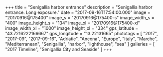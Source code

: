 +++
title = "Senigallia harbor entrance"
description = "Senigallia harbor entrance. Long exposure."
date = "2017-09-16T17:54:00.000"
image = "20170916@175400"
image_s = "20170916@175400-s"
image_width_s = "400"
image_height_s = "134"
image_xl = "20170916@175400-xl"
image_width_xl = "1000"
image_height_xl = "334"
gps_latitude = "43.7216222166667"
gps_longitude = "13.22131665"
phototags = [ "2017", "2017-09", "2017-09-16", "Adriatic", "Ancona", "Europe", "Italy", "Marche", "Mediterranean", "Senigallia", "harbor", "lighthouse", "sea" ]
galleries = [ "2017 Timeline", "Senigallia City and Seaside" ]
+++

